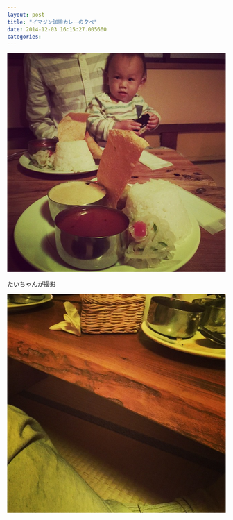 ```yaml
---
layout: post
title: "イマジン珈琲カレーの夕べ"
date: 2014-12-03 16:15:27.005660
categories: 
---
```


![イマジン珈琲カレーの夕べ](/assets/images/201410/1168820_728646453838036_264467601_n.jpg)

たいちゃんが撮影

![たいちゃんが撮影](/assets/images/201410/10691807_749674778421238_1276403713_n.jpg)


